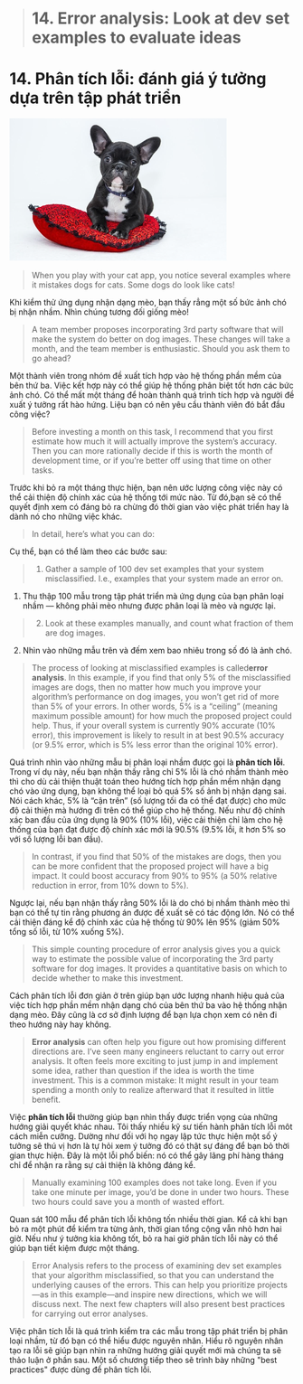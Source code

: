 > # 14. Error analysis: Look at dev set examples to evaluate ideas
# 14. Phân tích lỗi: đánh giá ý tưởng dựa trên tập phát triển 

![img](../imgs/C14_01.png)

> When you play with your cat app, you notice several examples where it mistakes dogs for cats. Some dogs do look like cats!

Khi kiểm thử ứng dụng nhận dạng mèo, bạn thấy rẳng một số bức ảnh chó bị nhận nhầm. Nhìn chúng tương đối giống mèo!

> A team member proposes incorporating 3rd party software that will make the system do better on dog images. These changes will take a month, and the team member is enthusiastic. Should you ask them to go ahead?

Một thành viên trong nhóm đề xuất tích hợp vào hệ thống phần mềm của bên thứ ba. Việc kết hợp này có thể giúp hệ thống phân biệt tốt hơn các bức ảnh chó. Có thể mất một tháng để hoàn thành quá trình tích hợp và người đề xuất ý tưởng rất hào hứng. Liệu bạn có nên yêu cầu thành viên đó bắt đầu công việc? 

> Before investing a month on this task, I recommend that you first estimate how much it will actually improve the system’s accuracy. Then you can more rationally decide if this is worth the month of development time, or if you’re better off using that time on other tasks.

Trước khi bỏ ra một tháng thực hiện, bạn nên ước lượng công việc này có thể cải thiện độ chính xác của hệ thống tới mức nào. Từ đó,bạn sẽ có thể quyết định xem có đáng bỏ ra chừng đó thời gian vào việc phát triển hay là dành nó cho những việc khác. 

> In detail, here’s what you can do:

Cụ thể, bạn có thể làm theo các bước sau:
> 1. Gather a sample of 100 dev set examples that your system ​misclassified​. I.e., examples that your system made an error on.
1. Thu thập 100 mẫu trong tập phát triển mà ứng dụng của bạn phân loại nhầm — không phải mèo nhưng được phân loại là mèo và ngược lại.
> 2. Look at these examples manually, and count what fraction of them are dog images.
2. Nhìn vào những mẫu trên và đếm xem bao nhiêu trong số đó là ảnh chó.

> The process of looking at misclassified examples is called ​**error analysis​**. In this example, if you find that only 5% of the misclassified images are dogs, then no matter how much you improve your algorithm’s performance on dog images, you won’t get rid of more than 5% of your errors. In other words, 5% is a “ceiling” (meaning maximum possible amount) for how much the proposed project could help. Thus, if your overall system is currently 90% accurate (10% error), this improvement is likely to result in at best 90.5% accuracy (or 9.5% error, which is 5% less error than the original 10% error).

Quá trình nhìn vào những mẫu bị phân loại nhầm được gọi là **phân tích lỗi**. Trong ví dụ này, nếu bạn nhận thấy rằng chỉ 5% lỗi là chó nhầm thành mèo thì cho dù cải thiện thuật toán theo hướng tích hợp phần mềm nhận dạng chó vào ứng dụng, bạn không thể loại bỏ quá 5% số ảnh bị nhận dạng sai. Nói cách khác, 5% là “cận trên” (số lượng tối đa có thể đạt được) cho mức độ cải thiện mà hướng đi trên có thể giúp cho hệ thống. Nếu như độ chính xác ban đầu của ứng dụng là 90% (10% lỗi), việc cải thiện chỉ làm cho hệ thống của bạn đạt được độ chính xác mới là 90.5% (9.5% lỗi, ít hơn 5% so với số lượng lỗi ban đầu). 

> In contrast, if you find that 50% of the mistakes are dogs, then you can be more confident that the proposed project will have a big impact. It could boost accuracy from 90% to 95% (a 50% relative reduction in error, from 10% down to 5%).

Ngược lại, nếu bạn nhận thấy rằng 50% lỗi là do chó bị nhầm thành mèo thì bạn có thể tự tin rằng phương án được đề xuất sẽ có tác động lớn. Nó có thể cải thiện đáng kể độ chính xác của hệ thống từ 90% lên 95% (giảm 50% tổng số lỗi, từ 10% xuống 5%). 

> This simple counting procedure of error analysis gives you a quick way to estimate the possible value of incorporating the 3rd party software for dog images. It provides a quantitative basis on which to decide whether to make this investment.

Cách phân tích lỗi đơn giản ở trên giúp bạn ước lượng nhanh hiệu quả của việc tích hợp phần mềm nhận dạng chó của bên thứ ba vào hệ thống nhận dạng mèo. Đây cũng là cơ sở định lượng để bạn lựa chọn xem có nên đi theo hướng này hay không.

> **Error analysis** can often help you figure out how promising different directions are. I’ve seen many engineers reluctant to carry out error analysis. It often feels more exciting to just jump in and implement some idea, rather than question if the idea is worth the time investment. This is a common mistake: It might result in your team spending a month only to realize afterward that it resulted in little benefit.

Việc **phân tích lỗi** thường giúp bạn nhìn thấy được triển vọng của những hướng giải quyết khác nhau. Tôi thấy nhiều kỹ sư tiến hành phân tích lỗi môt cách miễn cưỡng. Dường như đối với họ ngay lập tức thực hiện một số ý tưởng sẽ thú vị hơn là tự hỏi xem ý tưởng đó có thật sự đáng để bạn bỏ thời gian thực hiện. Đây là một lỗi phổ biến: nó có thể gây lãng phí hàng tháng chỉ để nhận ra rằng sự cải thiện là không đáng kể.

> Manually examining 100 examples does not take long. Even if you take one minute per image, you’d be done in under two hours. These two hours could save you a month of wasted effort.

Quan sát 100 mẫu để phân tích lỗi không tốn nhiều thời gian. Kể cả khi bạn bỏ ra một phút để kiểm tra từng ảnh, thời gian tổng cộng vẫn nhỏ hơn hai giờ. Nếu như ý tưởng kia không tốt, bỏ ra hai giờ phân tích lỗi này có thể giúp bạn tiết kiệm được một tháng.  

> Error Analysis refers to the process of examining dev set examples that your algorithm misclassified, so that you can understand the underlying causes of the errors. This can help you prioritize projects—as in this example—and inspire new directions, which we will discuss next. The next few chapters will also present best practices for carrying out error analyses.

Việc phân tích lỗi là quá trình kiểm tra các mẫu trong tập phát triển bị phân loại nhầm, từ đó bạn có thể hiểu được nguyên nhân.  Hiểu rõ nguyên nhân tạo ra lỗi sẽ giúp bạn nhìn ra những hướng giải quyết mới mà chúng ta sẽ thảo luận ở phần sau. Một số chương tiếp theo sẽ trình bày những "best practices" được dùng để phân tích lỗi. 
